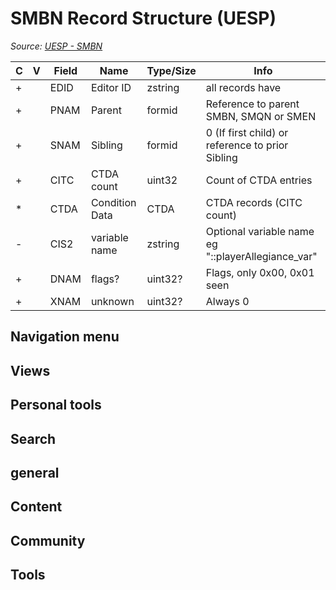 # SMBN Record Structure (UESP)

*Source: [UESP - SMBN](https://en.uesp.net/wiki/Skyrim_Mod:Mod_File_Format/SMBN)*

| C | V | Field | Name | Type/Size | Info |
| --- | --- | --- | --- | --- | --- |
| + |  | EDID | Editor ID | zstring | all records have |
| + |  | PNAM | Parent | formid | Reference to parent SMBN, SMQN or SMEN |
| + |  | SNAM | Sibling | formid | 0 (If first child) or reference to prior Sibling |
| + |  | CITC | CTDA count | uint32 | Count of CTDA entries |
| * |  | CTDA | Condition Data | CTDA | CTDA records (CITC count) |
| - |  | CIS2 | variable name | zstring | Optional variable name eg "::playerAllegiance_var" |
| + |  | DNAM | flags? | uint32? | Flags, only 0x00, 0x01 seen |
| + |  | XNAM | unknown | uint32? | Always 0 |

## Navigation menu

## Views

## Personal tools

## Search

## general

## Content

## Community

## Tools

